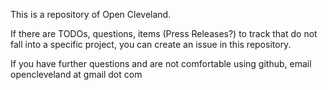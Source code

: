 


This is a repository of Open Cleveland. 

If there are TODOs, questions, items (Press Releases?) to track that do not fall into a specific project, you can create an issue in this repository. 



If you have further questions and are not comfortable using github, email opencleveland at gmail dot com 
